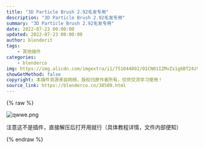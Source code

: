 ```yaml
---
title: "3D Particle Brush 2.92毛发专用"
description: "3D Particle Brush 2.92毛发专用"
summary: "3D Particle Brush 2.92毛发专用"
date: 2022-07-23 00:00:00
updated: 2022-07-23 00:00:00
author: blenderit
tags: 
    - 其他插件
categories:
    - blenderco
img: https://img.alicdn.com/imgextra/i1/751044092/O1CN01IZMvZs1g6BT24zVIE_!!751044092.png
showGetMethod: false
copyright: 本插件资源来自网络，版权归原作者所有，仅供交流学习使用！
source_link: https://blenderco.cn/38509.html
---
```


{% raw %}
<p><img class="aligncenter" src="https://img.alicdn.com/imgextra/i1/751044092/O1CN01IZMvZs1g6BT24zVIE_!!751044092.png" alt="qwwe.png"></p><p>注意这不是插件，直接解压后打开用就行（具体教程详情，文件内部便知）</p>
<div style="display: none">blenderco</div>
{% endraw %}